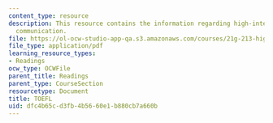 ```yaml
---
content_type: resource
description: This resource contains the information regarding high-intermediate academic
  communication.
file: https://ol-ocw-studio-app-qa.s3.amazonaws.com/courses/21g-213-high-intermediate-academic-communication-spring-2004/dfc4b65cd3fb4b5660e1b880cb7a660b_MIT21G_213S04_punctuation.pdf
file_type: application/pdf
learning_resource_types:
- Readings
ocw_type: OCWFile
parent_title: Readings
parent_type: CourseSection
resourcetype: Document
title: TOEFL
uid: dfc4b65c-d3fb-4b56-60e1-b880cb7a660b
---
```

